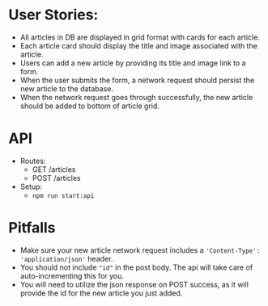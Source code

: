 # User Stories:
* All articles in DB are displayed in grid format with cards for each article.
* Each article card should display the title and image associated with the article.
* Users can add a new article by providing its title and image link to a form.
* When the user submits the form, a network request should persist the new article to the database.
* When the network request goes through successfully, the new article should be added to bottom of article grid.

# API
- Routes:
    - GET /articles
    - POST /articles
- Setup:
    - `npm run start:api`

# Pitfalls
- Make sure your new article network request includes a `'Content-Type': 'application/json'` header.
- You should not include `"id"` in the post body. The api will take care of auto-incrementing this for you.
- You will need to utilize the json response on POST success, as it will provide the id for the new article you just added.
